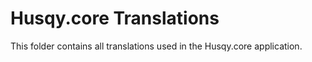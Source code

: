 # Husqy.core Translations

This folder contains all translations used in the Husqy.core application.
